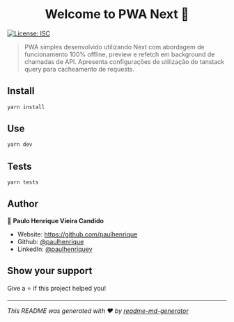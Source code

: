 <h1 align="center">Welcome to PWA Next 👋</h1>
<p>
  <a href="#" target="_blank">
    <img alt="License: ISC" src="https://img.shields.io/badge/License-ISC-yellow.svg" />
  </a>
</p>

> PWA simples desenvolvido utilizando Next com abordagem de funcionamento 100% offline, preview e refetch em background de chamadas de API. Apresenta configurações de utilização do tanstack query para cacheamento de requests.

## Install

```sh
yarn install
```

## Use

```sh
yarn dev
```

## Tests

```sh
yarn tests
```

## Author

👤 **Paulo Henrique Vieira Candido**

* Website: https://github.com/paulhenrique
* Github: [@paulhenrique](https://github.com/paulhenrique)
* LinkedIn: [@paulhenriquev](https://linkedin.com/in/paulhenriquev)

## Show your support

Give a ⭐️ if this project helped you!

***
_This README was generated with ❤️ by [readme-md-generator](https://github.com/kefranabg/readme-md-generator)_